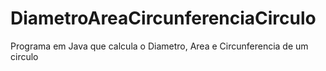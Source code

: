 # DiametroAreaCircunferenciaCirculo
 Programa em Java que calcula o Diametro, Area e Circunferencia de um circulo
